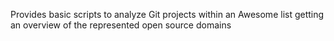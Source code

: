 Provides basic scripts to analyze Git projects within an Awesome list getting an overview of the represented open source domains
